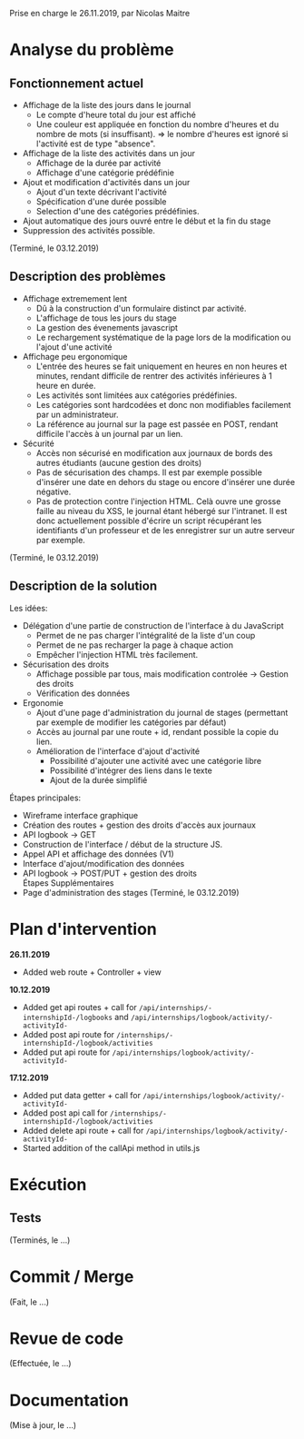 Prise en charge le 26.11.2019, par Nicolas Maitre

# Analyse du problème

## Fonctionnement actuel
- Affichage de la liste des jours dans le journal
    - Le compte d'heure total du jour est affiché
    - Une couleur est appliquée en fonction du nombre d'heures et du nombre de mots (si insuffisant).
        => le nombre d'heures est ignoré si l'activité est de type "absence".
- Affichage de la liste des activités dans un jour
    - Affichage de la durée par activité
    - Affichage d'une catégorie prédéfinie
- Ajout et modification d'activités dans un jour
    - Ajout d'un texte décrivant l'activité
    - Spécification d'une durée possible
    - Selection d'une des catégories prédéfinies.
- Ajout automatique des jours ouvré entre le début et la fin du stage
- Suppression des activités possible.

(Terminé, le 03.12.2019)

## Description des problèmes
- Affichage extremement lent
    - Dû à la construction d'un formulaire distinct par activité.
    - L'affichage de tous les jours du stage
    - La gestion des évenements javascript
    - Le rechargement systématique de la page lors de la modification ou l'ajout d'une activité
- Affichage peu ergonomique
    - L'entrée des heures se fait uniquement en heures en non heures et minutes, 
      rendant difficile de rentrer des activités inférieures à 1 heure en durée.
    - Les activités sont limitées aux catégories prédéfinies.
    - Les catégories sont hardcodées et donc non modifiables facilement par un administrateur.
    - La référence au journal sur la page est passée en POST, rendant difficile l'accès à un journal par un lien.
- Sécurité
    - Accès non sécurisé en modification aux journaux de bords des autres étudiants (aucune gestion des droits)
    - Pas de sécurisation des champs. Il est par exemple possible d'insérer une date en dehors du stage ou encore d'insérer une durée négative.
    - Pas de protection contre l'injection HTML. Celà ouvre une grosse faille au niveau du XSS, le journal étant hébergé sur l'intranet. Il est donc actuellement possible d'écrire un script récupérant les identifiants d'un professeur et de les enregistrer sur un autre serveur par exemple.

(Terminé, le 03.12.2019)

## Description de la solution
Les idées:
- Délégation d'une partie de construction de l'interface à du JavaScript
    - Permet de ne pas charger l'intégralité de la liste d'un coup
    - Permet de ne pas recharger la page à chaque action
    - Empêcher l'injection HTML très facilement.
- Sécurisation des droits
    - Affichage possible par tous, mais modification controlée -> Gestion des droits
    - Vérification des données
- Ergonomie
    - Ajout d'une page d'administration du journal de stages (permettant par exemple de modifier les catégories par défaut)
    - Accès au journal par une route + id, rendant possible la copie du lien.
    - Amélioration de l'interface d'ajout d'activité
        - Possibilité d'ajouter une activité avec une catégorie libre
        - Possibilité d'intégrer des liens dans le texte
        - Ajout de la durée simplifié

Étapes principales:
- Wireframe interface graphique
- Création des routes + gestion des droits d'accès aux journaux
- API logbook -> GET
- Construction de l'interface / début de la structure JS.
- Appel API et affichage des données (V1)
- Interface d'ajout/modification des données
- API logbook -> POST/PUT + gestion des droits  
Étapes Supplémentaires
- Page d'administration des stages
(Terminé, le 03.12.2019)

# Plan d'intervention  
**26.11.2019**  
- Added web route + Controller + view  

**10.12.2019**  
- Added get api routes + call for `/api/internships/-internshipId-/logbooks` and `/api/internships/logbook/activity/-activityId-`  
- Added post api route for `/internships/-internshipId-/logbook/activities`  
- Added put api route for `/api/internships/logbook/activity/-activityId-`  

**17.12.2019**  
- Added put data getter + call for `/api/internships/logbook/activity/-activityId-`
- Added post api call for `/internships/-internshipId-/logbook/activities`  
- Added delete api route + call for `/api/internships/logbook/activity/-activityId-`
- Started addition of the callApi method in utils.js

# Exécution

## Tests

(Terminés, le ...)

# Commit / Merge

(Fait, le ...)

# Revue de code

(Effectuée, le ...)

# Documentation

(Mise à jour, le ...)

